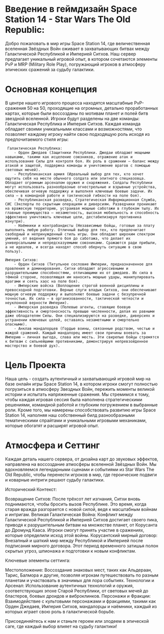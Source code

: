 # Введение в геймдизайн Space Station 14 - Star Wars The Old Republic:

Добро пожаловать в мир игры Space Station 14, где величественная вселенная Звёздных Войн оживает в захватывающих битвах между Галактической Республикой и Империей Ситхов. Наш сервер предлагает уникальный игровой опыт, в котором сочетаются элементы PvP и MRP (Military Role Play), погружающий игроков в атмосферу эпических сражений за судьбу галактики.

# Основная концепция
В центре нашего игрового процесса находятся масштабные PvP-сражения 50 на 50, проходящие на огромных, детально проработанных картах, которые были воссозданы по мотивам планет и полей битв звездной вселенной. Игроки будут разделены на две команды: Галактическая Республика и Империя Ситхов. Каждая команда обладает своими уникальными классами и возможностями, что позволяет каждому игроку найти свою подходящую роль исходя из предпочитаемого стиля игры: 

	 Галактическая Республика: 
		- Орден Джедаев (Защитники Республики. Джедаи обладают мощными навыками, такими как исцеление союзников, отражение атак и использование Силы для контроля боя. Их роль в сражении — баланс между атакой и защитой, поддержка команды и уничтожение врагов с помощью световых мечей).
		- Республиканская армия (Идеальный выбор для тех, кто хочет ощутить себя на месте обычного солдата или элитного спецназовца. Обладает огромным арсеналом оружия и снаряжения. Солдаты Республики могут использовать разнообразные огнестрельные и взрывные устройства, обеспечивая огневую поддержку и выполняя ключевые боевые задачи. Их сила — в командной работе и тактической гибкости на поле боя).
		- Республиканская разведка, Стратегическая Информационная Служба, СИС (Эксперты по скрытным операциям и диверсиям. Разведчики проникают на вражескую территорию, устраивая мощные саботажи в глубоком тылу. Их главные преимущества — незаметность, высокая мобильность и способность эффективно уничтожать ключевые цели, дестабилизируя противника изнутри).
		- Наёмники и контрабандисты (Независимые бойцы, готовые за плату выполнить любую работу. Отличный выбор для тех, кто предпочитает свободный и непринужденный стиль игры. Они обладают широким спектром умений, от ведения прямого боя до саботажа, что делает их универсальными и непредсказуемыми союзниками. Сражаются ради прибыли, а не идеалов, и всегда находят способ обернуть ситуацию в свою пользу).

	Империя Ситхов:
		- Орден Ситхов (Титульное сословие Империи, предназначенное для правления и доминирования. Ситхи обладают агрессивными и разрушительными способностями, отличающими их от джедаев. Их сила в тёмной стороне, позволяющая им наносить мощные удары, манипулировать врагами и сеять хаос на поле боя).
		- Имперские войска (Воплощение строгой военной дисциплины и превосходной подготовки. Верные слуги владык Ситхов, они обеспечивают мощную огневую поддержку и выполняют боевые задачи с безупречной точностью. Их сила — в организованности, тактической четкости и неуклонной верности Империи).
		- Имперская разведка (Полевые агенты, ставящие боевую эффективность и смертоносность превыше численности, делая их равными даже обладателям Силы. Они специализируются на разведке, диверсиях и устранении ключевых целей, оставаясь незаметными и смертельно опасными).
		- Анклав мандалорцев (Гордые воины, связанные родством, честью и жаждой сражений. Каждый мандалорец имеет свои причины воевать за Империю — личная выгода, слава или месть. Эти свирепые бойцы стремятся к битвам с сильнейшими противниками, демонстрируя непревзойденное мастерство и боевой дух).


# Цель Проекта

Наша цель - создать аутентичный и захватывающий игровой мир на базе онлайн игры Space Station 14, в котором игроки смогут полностью погрузиться в атмосферу Звездных Войн, пережить моменты великой истории и испытать напряженные сражения. Мы стремимся к тому, чтобы каждая игровая сессия была наполнена стратегическими решениями, командной работой и глубоким погружением в выбранные роли.
Кроме того, мы намерены способствовать развитию игры Space Station 14, наполняя наш собственный билд разнообразными тематическими спрайтами и уникальными игровыми механиками, которые обогатят и расширят игровой опыт.



# Атмосфера и Сеттинг

Каждая деталь нашего сервера, от дизайна карт до звуковых эффектов, направлена на воссоздание атмосферы вселенной Звёздных Войн. Мы вдохновляемся легендарными сценами и событиями из Star Wars The Old Republic, чтобы перенести игроков в мир, где героические подвиги и коварные интриги решают судьбу галактики.

Исторический Контекст:

Возвращение Ситхов: После трёхсот лет изгнания, Ситхи вновь поднимаются, чтобы бросить вызов Республике. Это время, когда старая вражда разгорается с новой силой, ведя к масштабным войнам и интригам.
Великая Галактическая Война: Конфликт между Галактической Республикой и Империей Ситхов достигает своего пика, приводя к разрушительным битвам на множестве планет, от Корусанта до Дромунд Кааса. Игроки смогут принять участие в сражениях, которые определили исход этой войны.
Корусантский мирный договор: Внезапный и шаткий мир между Республикой и Империей после подписания мирного договора. Этот период временного затишья полон скрытых угроз, шпионажа и подготовки к новым конфликтам.


Ключевые элементы сеттинга:

Местоположение: Воссоздание знаковых мест, таких как Альдераан, Тарис, Балмора и другие, позволяя игрокам путешествовать по разным планетам и участвовать в значимых для лора событиях.
Технологии и Арсенал: Использование аутентичных технологий и оружия, соответствующих эпохе Старой Республики, от световых мечей до бластеров, боевых дроидов и виброклинков.
Персонажи и Фракции: Взаимодействие с культовыми персонажами и фракциями, такими как Орден Джедаев, Империя Ситхов, мандалорцы и наёмники, каждый из которых играет свою роль в галактической борьбе.



Присоединяйтесь к нам и станьте героем или злодеем в эпической саге, где каждый выбор влияет на судьбу галактики!
